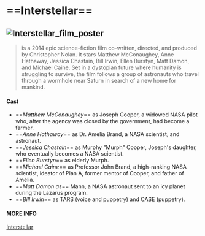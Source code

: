 # ==**Interstellar**==
## ![Interstellar_film_poster](https://user-images.githubusercontent.com/119822489/205525488-40715881-22a9-4539-b606-a0072a58b73f.jpg)
> is a 2014 epic science-fiction film co-written, directed, and produced by Christopher Nolan. It stars Matthew McConaughey, Anne Hathaway, Jessica Chastain, Bill Irwin, Ellen Burstyn, Matt Damon, and Michael Caine. Set in a dystopian future where humanity is struggling to survive, the film follows a group of astronauts who travel through a wormhole near Saturn in search of a new home for mankind.
#### **Cast**
- ==*Matthew McConaughey*== as Joseph Cooper, a widowed NASA pilot who, after the agency was closed by the government, had become a farmer.
- ==*Anne Hathaway*== as Dr. Amelia Brand, a NASA scientist, and astronaut.
- ==*Jessica Chastain*== as Murphy "Murph" Cooper, Joseph's daughter, who eventually becomes a NASA scientist.
- ==*Ellen Burstyn*== as elderly Murph.
- ==*Michael Caine*== as Professor John Brand, a high-ranking NASA scientist, ideator of Plan A, former mentor of Cooper, and father of Amelia.
- ==*Matt Damon as*== Mann, a NASA astronaut sent to an icy planet during the Lazarus program.
- ==*Bill Irwin*== as TARS (voice and puppetry) and CASE (puppetry).
#### **MORE INFO**
[Interstellar](https://www.imdb.com/title/tt0816692/)
